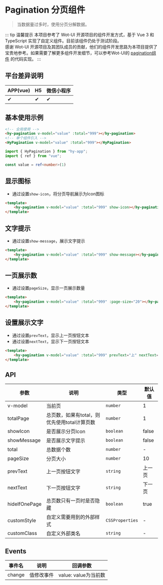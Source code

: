 # Pagination 分页组件
> 当数据量过多时，使用分页分解数据。

::: tip 温馨提示
本项目参考了 Wot-UI 开源项目的组件开发方式，基于 Vue 3 和 TypeScript 实现了自定义组件。目前该组件仍处于测试阶段。<br>
感谢 Wot-UI 开源项目及其团队成员的贡献，他们的组件开发思路为本项目提供了宝贵地参考。如果需要了解更多组件开发细节，可以参考Wot-UI的 [pagination组件](https://wot-design-uni.cn/component/pagination.html) 的代码实现。
:::

## 平台差异说明

| APP(vue) | H5 | 微信小程序 |
|----------|----|-------|
| ✔        | ✔  | ✔     |

## 基本使用示例

```html
<!-- 全局使用 -->
<hy-pagination v-model="value" :total="999"></hy-pagination>
<!-- 单个组件引入 -->
<HyPagination v-model="value" :total="999"></HyPagination>
```
```ts
import { HyPagination } from "hy-app";
import { ref } from "vue";

const value = ref<number>(1)
```

## 显示图标
- 通过设置`show-icon`，将分页导航展示为Icon图标
```html
<template>
    <hy-pagination v-model="value" :total="999" show-icon></hy-pagination>
</template>
```

## 文字提示
- 通过设置`show-message`，展示文字提示
```html
<template>
    <hy-pagination v-model="value" :total="999" show-message></hy-pagination>
</template>
```

## 一页展示数
- 通过设置`pageSize`，显示一页展示数量
```html
<template>
    <hy-pagination v-model="value" :total="999" :page-size="20"></hy-pagination>
</template>
```

## 设置展示文字
- 通过设置`prevText`，显示上一页按钮文本
- 通过设置`nextText`，显示下一页按钮文本
```html
<template>
    <hy-pagination v-model="value" :total="999" prevText="上" nextText="下"></hy-pagination>
</template>
```

## API

| 参数            | 说明                          | 类型              | 默认值   |
|---------------|-----------------------------|-----------------|-------|
| v-model       | 当前页                         | `number`        | 1     |
| totalPage     | 总页数，如果有total，则优先使用total计算页数 | `number`        | 1     |
| showIcon      | 是否展示分页Icon                  | `boolean`       | false |
| showMessage   | 是否展示文字提示                    | `boolean`       | false |
| total         | 总数据个数                       | `number`        | -     |
| pageSize      | 分页大小                        | `number`        | 10    |
| prevText      | 上一页按钮文字                     | `string`        | 上一页   |
| nextText      | 下一页按钮文字                     | `string`        | 下一页   |
| hideIfOnePage | 总页数只有一页时是否隐藏                | `boolean`       | true  |
| customStyle   | 自定义需要用到的外部样式                | `CSSProperties` | -     |
| customClass   | 自定义外部类名                     | `string`        | -     |

## Events

| 事件名    | 说明    | 回调参数             |
|--------|-------|------------------|
| change | 值修改事件 | value: value为当前数 |


<demo-model url="pages/components/pagination/pagination"></demo-model>